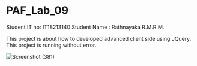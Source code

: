 # PAF_Lab_09
Student IT no: IT18213140
Student Name : Rathnayaka R.M.R.M.<br>

This project is about how to developed advanced client side using JQuery.<br>
This project is running without error.<br>

![Screenshot (381)](https://user-images.githubusercontent.com/58544163/117801207-a6895a00-b271-11eb-99bd-c78b17e36eef.png)
